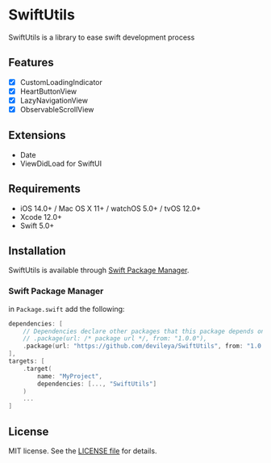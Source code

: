 SwiftUtils
========

SwiftUtils is a library to ease swift development process

## Features

- [x] CustomLoadingIndicator
- [x] HeartButtonView
- [x] LazyNavigationView
- [x] ObservableScrollView

## Extensions

- Date
- ViewDidLoad for SwiftUI

## Requirements

- iOS 14.0+ / Mac OS X 11+ / watchOS 5.0+ / tvOS 12.0+
- Xcode 12.0+
- Swift 5.0+

## Installation

SwiftUtils is available through [Swift Package Manager](https://swift.org/package-manager/).

### Swift Package Manager

in `Package.swift` add the following:

```swift
dependencies: [
    // Dependencies declare other packages that this package depends on.
    // .package(url: /* package url */, from: "1.0.0"),
    .package(url: "https://github.com/devileya/SwiftUtils", from: "1.0.0")
],
targets: [
    .target(
        name: "MyProject",
        dependencies: [..., "SwiftUtils"]
    )
    ...
]
```

## License

MIT license. See the [LICENSE file](LICENSE) for details.
